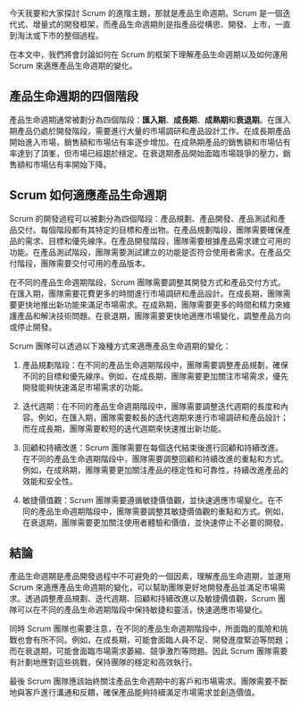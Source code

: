 今天我要和大家探討 Scrum 的進階主題，那就是產品生命週期。Scrum 是一個迭代式、增量式的開發框架，而產品生命週期則是指產品從構思、開發、上市，一直到淘汰或下市的整個過程。

在本文中，我們將會討論如何在 Scrum 的框架下理解產品生命週期以及如何運用 Scrum 來適應產品生命週期的變化。

## 產品生命週期的四個階段

產品生命週期通常被劃分為四個階段：**匯入期**、**成長期**、**成熟期**和**衰退期**。在匯入期產品仍處於開發階段，需要進行大量的市場調研和產品設計工作。在成長期產品開始進入市場，銷售額和市場佔有率逐步增加。在成熟期產品的銷售額和市場佔有率達到了頂峯，但市場已經趨於穩定。在衰退期產品開始面臨市場競爭的壓力，銷售額和市場佔有率開始下降。

## Scrum 如何適應產品生命週期

Scrum 的開發過程可以被劃分為四個階段：產品規劃、產品開發、產品測試和產品交付。每個階段都有其特定的目標和產出物。在產品規劃階段，團隊需要確保產品的需求、目標和優先線序。在產品開發階段，團隊需要根據產品需求建立可用的功能。在產品測試階段，團隊需要測試建立的功能是否符合使用者需求。在產品交付階段，團隊需要交付可用的產品版本。

在不同的產品生命週期階段，Scrum 團隊需要調整其開發方式和產品交付方式。在匯入期，團隊需要花費更多的時間進行市場調研和產品設計。在成長期，團隊需要更快地推出新功能來滿足市場需求。在成熟期，團隊需要更多的時間和精力來維護產品和解決技術問題。在衰退期，團隊需要更快地適應市場變化，調整產品方向或停止開發。

Scrum 團隊可以透過以下幾種方式來適應產品生命週期的變化：

1.  產品規劃階段：在不同的產品生命週期階段中，團隊需要調整產品規劃，確保不同的目標和優先線序。例如，在成長期，團隊需要更加關注市場需求，優先開發能夠快速滿足市場需求的功能。

2.  迭代週期：在不同的產品生命週期階段中，團隊需要調整迭代週期的長度和內容。例如，在匯入期，團隊需要較長的迭代週期來進行市場調研和產品設計；而在成長期，團隊需要較短的迭代週期來快速推出新功能。

3.  回顧和持續改進：Scrum 團隊需要在每個迭代結束後進行回顧和持續改進。在不同的產品生命週期階段中，團隊需要調整回顧和持續改進的重點和方式。例如，在成熟期，團隊需要更加關注產品的穩定性和可靠性，持續改進產品的效能和安全性。

4.  敏捷價值觀：Scrum 團隊需要遵循敏捷價值觀，並快速適應市場變化。在不同的產品生命週期階段中，團隊需要調整其敏捷價值觀的重點和方式。例如，在衰退期，團隊需要更加關注使用者體驗和價值，並快速停止不必要的開發。

## 結論

產品生命週期是產品開發過程中不可避免的一個因素，理解產品生命週期，並運用 Scrum 來適應產品生命週期的變化，可以幫助團隊更好地開發產品並滿足市場需求。透過調整產品規劃、迭代週期、回顧和持續改進以及敏捷價值觀，Scrum 團隊可以在不同的產品生命週期階段中保持敏捷和靈活，快速適應市場變化。

同時 Scrum 團隊也需要注意，在不同的產品生命週期階段中，所面臨的風險和挑戰也會有所不同。例如，在成長期，可能會面臨人員不足、開發進度緊迫等問題；而在衰退期，可能會面臨市場需求萎縮、競爭激烈等問題。因此 Scrum 團隊需要有計劃地應對這些挑戰，保持團隊的穩定和高效執行。

最後 Scrum 團隊應該始終關注產品生命週期中的客戶和市場需求。團隊需要不斷地與客戶進行溝通和反饋，確保產品能夠持續滿足市場需求並創造價值。